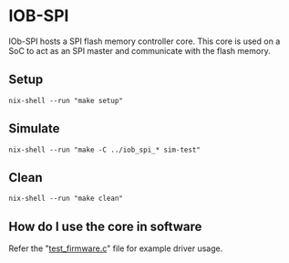 # IOB-SPI #
IOb-SPI hosts a SPI flash memory controller core. This core is used on a SoC to act as an SPI master and communicate with the flash memory.

## Setup
`nix-shell --run "make setup"`

## Simulate
`nix-shell --run "make -C ../iob_spi_* sim-test"`

## Clean
`nix-shell --run "make clean"`

## How do I use the core in software  
Refer the "[test_firmware.c](./software/src/test_firmware.c)" file for example driver usage.

